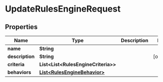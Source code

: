 

# UpdateRulesEngineRequest


## Properties

| Name | Type | Description | Notes |
|------------ | ------------- | ------------- | -------------|
|**name** | **String** |  |  |
|**description** | **String** |  |  [optional] |
|**criteria** | **List&lt;List&lt;RulesEngineCriteria&gt;&gt;** |  |  |
|**behaviors** | [**List&lt;RulesEngineBehavior&gt;**](RulesEngineBehavior.md) |  |  |



